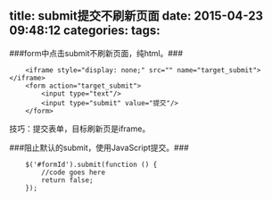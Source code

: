 title: submit提交不刷新页面
date: 2015-04-23 09:48:12
categories:
tags:
---

###form中点击submit不刷新页面，纯html。###

```
	<iframe style="display: none;" src="" name="target_submit"></iframe>
	<form action="target_submit">
		<input type="text"/>
		<input type="submit" value="提交"/>
	</form>
```

技巧：提交表单，目标刷新页是iframe。

###阻止默认的submit，使用JavaScript提交。###

```
	$('#formId').submit(function () {
		//code goes here
	 	return false;
	});
```


